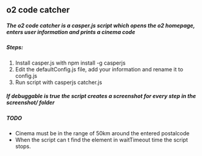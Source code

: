 ## o2 code catcher

##### The o2 code catcher is a casper.js script which opens the o2 homepage, enters user information and prints a cinema code

##### Steps:
1. Install casper.js with npm install -g casperjs
2. Edit the defaultConfig.js file, add your information and rename it to config.js
3. Run script with casperjs catcher.js

##### If debuggable is true the script creates a screenshot for every step in the screenshot/ folder

##### TODO

- Cinema must be in the range of 50km around the entered postalcode
- When the script can t find the element in waitTimeout time the script stops.
